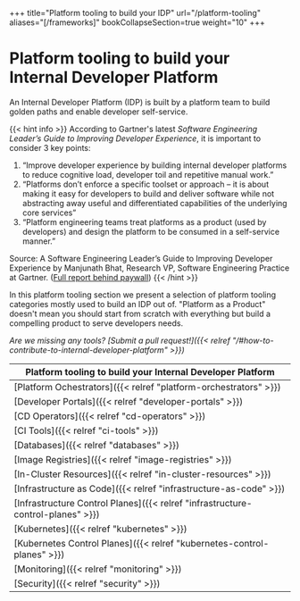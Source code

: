+++
title="Platform tooling to build your IDP"
url="/platform-tooling"
aliases="[/frameworks]"
bookCollapseSection=true
weight="10"
+++

# Platform tooling to build your Internal Developer Platform

An Internal Developer Platform (IDP) is built by a platform team to build golden paths and enable developer self-service.

{{< hint info >}}
According to Gartner's latest _Software Engineering Leader’s Guide to Improving Developer Experience_, it is important to consider 3 key points:

1. “Improve developer experience by building internal developer platforms to reduce cognitive load, developer toil and repetitive manual work.”
2. “Platforms don’t enforce a specific toolset or approach – it is about making it easy for developers to build and deliver software while not abstracting away useful and differentiated capabilities of the underlying core services”
3. “Platform engineering teams treat platforms as a product (used by developers) and design the platform to be consumed in a self-service manner.”

Source: A Software Engineering Leader’s Guide to Improving Developer Experience by Manjunath Bhat, Research VP, Software Engineering Practice at Gartner. ([Full report behind paywall](https://www.gartner.com/document/4017457))
{{< /hint >}}

In this platform tooling section we present a selection of platform tooling categories mostly used to build an IDP out of. "Platform as a Product" doesn't mean you should start from scratch with everything but build a compelling product to serve developers needs.

_Are we missing any tools? [Submit a pull request!]({{< relref "/#how-to-contribute-to-internal-developer-platform" >}})_


| **Platform tooling to build your Internal Developer Platform**      |
| --------------------------------------------------------------------|
| [Platform Ochestrators]({{< relref "platform-orchestrators" >}}) |
| [Developer Portals]({{< relref "developer-portals" >}})  |
| [CD Operators]({{< relref "cd-operators" >}})    |
| [CI Tools]({{< relref "ci-tools" >}})    |
| [Databases]({{< relref "databases" >}})    |
| [Image Registries]({{< relref "image-registries" >}})    |
| [In-Cluster Resources]({{< relref "in-cluster-resources" >}})    |
| [Infrastructure as Code]({{< relref "infrastructure-as-code" >}})    |
| [Infrastructure Control Planes]({{< relref "infrastructure-control-planes" >}})    |
| [Kubernetes]({{< relref "kubernetes" >}})    |
| [Kubernetes Control Planes]({{< relref "kubernetes-control-planes" >}})    |
| [Monitoring]({{< relref "monitoring" >}})    |
| [Security]({{< relref "security" >}})    |